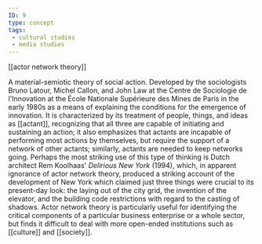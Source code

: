 ```yaml
---
ID: 9
type: concept
tags: 
 - cultural studies
 - media studies
---
```


[[actor network theory]]

 A
material-semiotic theory of social action. Developed by the sociologists
Bruno Latour, Michel Callon, and John Law at the Centre de Sociologie de
l'Innovation at the École Nationale Supérieure des Mines de Paris in the
early 1980s as a means of explaining the conditions for the emergence of
innovation. It is characterized by its treatment of people, things, and
ideas as [[actant]],
recognizing that all three are capable of initiating and sustaining an
action; it also emphasizes that actants are incapable of performing most
actions by themselves, but require the support of a network of other
actants; similarly, actants are needed to keep networks going. Perhaps
the most striking use of this type of thinking is Dutch architect Rem
Koolhaas' *Delirious New York* (1994), which, in apparent ignorance of
actor network theory, produced a striking account of the development of
New York which claimed just three things were crucial to its present-day
look: the laying out of the city grid, the invention of the elevator,
and the building code restrictions with regard to the casting of
shadows. Actor network theory is particularly useful for identifying the
critical components of a particular business enterprise or a whole
sector, but finds it difficult to deal with more open-ended institutions
such as [[culture]] and
[[society]].
